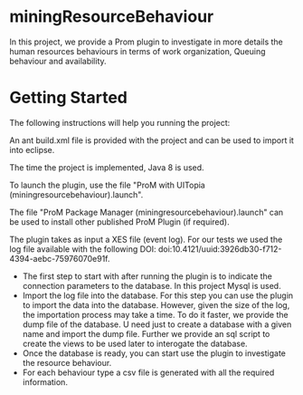 # miningResourceBehaviour

In this project, we provide a Prom plugin to investigate in more details the human resources behaviours in terms of 
work organization, Queuing behaviour and availability. 

# Getting Started

The following instructions will help you running the project:

An ant build.xml file is provided with the project and can be used to import it into eclipse.

The time the project is implemented, Java 8 is used. 

To launch the plugin, use the file "ProM with UITopia (miningresourcebehaviour).launch".

The file "ProM Package Manager (miningresourcebehaviour).launch" can be used to install other published ProM Plugin (if required).

The plugin takes as input a XES file (event log). For our tests we used the log file available with the following DOI: doi:10.4121/uuid:3926db30-f712-4394-aebc-75976070e91f. 

- The first step to start with after running the plugin is to indicate the connection parameters to the database.
In this project Mysql is used. 
- Import the log file into the database. For this step you can use the plugin to import the data into the database. However, given the size of the log, the importation process may take a time. To do it faster, we provide the dump file of the database.
U need just to create a database with a given name and import the dump file. Further we provide an sql script to create the views to be used later to interogate the database. 
- Once the database is ready, you can start use the plugin to investigate the resource behaviour. 
- For each behaviour type a csv file is generated with all the required information. 









